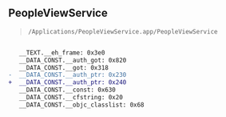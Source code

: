 ## PeopleViewService

> `/Applications/PeopleViewService.app/PeopleViewService`

```diff

   __TEXT.__eh_frame: 0x3e0
   __DATA_CONST.__auth_got: 0x820
   __DATA_CONST.__got: 0x318
-  __DATA_CONST.__auth_ptr: 0x230
+  __DATA_CONST.__auth_ptr: 0x240
   __DATA_CONST.__const: 0x630
   __DATA_CONST.__cfstring: 0x20
   __DATA_CONST.__objc_classlist: 0x68

```
